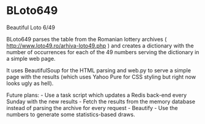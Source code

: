 BLoto649
========
Beautiful Loto 6/49

BLoto649 parses the table from the Romanian lottery archives ( http://www.loto49.ro/arhiva-loto49.php ) and creates a dictionary with the number of occurrences for each of the 49 numbers serving the dictionary in a simple web page.

It uses BeautifulSoup for the HTML parsing and web.py to serve a simple page with the results (which uses Yahoo Pure for CSS styling but right now looks ugly as hell).

Future plans:
    - Use a task script which updates a Redis back-end every Sunday with the new results
    - Fetch the results from the memory database instead of parsing the archive for every request
    - Beautify
    - Use the numbers to generate some statistics-based draws.
